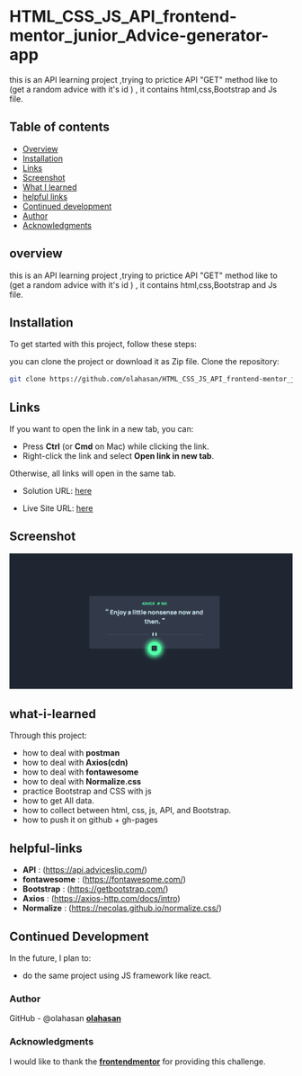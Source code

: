 # HTML_CSS_JS_API_frontend-mentor_junior_Advice-generator-app

this is an API learning project ,trying to prictice API "GET" method like to (get a random advice with it's id ) , it contains html,css,Bootstrap and Js file.
 
## Table of contents

- [Overview](#overview)
- [Installation](#Installation)
- [Links](#Links)
- [Screenshot](#Screenshot)
- [What I learned](#what-i-learned)
- [helpful links](#helpful-links)
- [Continued development](#continued-development)
- [Author](#author)
- [Acknowledgments](#Acknowledgments)


## overview
this is an API learning project ,trying to prictice API "GET" method like to (get a random advice with it's id ) , it contains html,css,Bootstrap and Js file.

## Installation
To get started with this project, follow these steps:

you can clone the project or download it as Zip file.
 Clone the repository:
   ```bash
   git clone https://github.com/olahasan/HTML_CSS_JS_API_frontend-mentor_junior_Advice-generator-app.git
```

## Links

If you want to open the link in a new tab, you can:

- Press **Ctrl** (or **Cmd** on Mac) while clicking the link.
- Right-click the link and select **Open link in new tab**.

Otherwise, all links will open in the same tab.

- Solution URL: [here](https://github.com/olahasan/HTML_CSS_JS_API_frontend-mentor_junior_Advice-generator-app)

- Live Site URL: [here](https://olahasan.github.io/HTML_CSS_JS_API_frontend-mentor_junior_Advice-generator-app/)


 ## Screenshot
 
![Screenshot](./screenshot.png)


## what-i-learned
Through this project:
- how to deal with **postman** 
- how to deal with **Axios(cdn)**
- how to deal with **fontawesome**
- how to deal with **Normalize.css** 
- practice Bootstrap and CSS with js
- how to get All data.
- how to collect between html, css, js, API, and Bootstrap.
- how to push it on github + gh-pages

## helpful-links
- **API** : (https://api.adviceslip.com/)
- **fontawesome** : (https://fontawesome.com/)
- **Bootstrap** : (https://getbootstrap.com/)
- **Axios** : (https://axios-http.com/docs/intro)
- **Normalize** : (https://necolas.github.io/normalize.css/)

## Continued Development
In the future, I plan to:
- do the same project using JS framework like react.

### Author

GitHub - @olahasan
**[olahasan](https://github.com/olahasan)**

### Acknowledgments

I would like to thank the **[frontendmentor](https://www.frontendmentor.io/challenges)** for providing this challenge.


